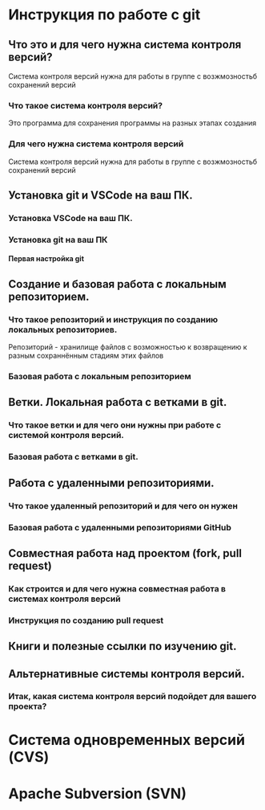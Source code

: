 # Инструкция по работе с git

## Что это и для чего нужна система контроля версий?
Система контроля версий нужна для работы в группе с возжмозностьб сохранений версий
### Что такое система контроля версий?
Это программа для сохранения программы на разных этапах создания
### Для чего нужна система контроля версий
Система контроля версий нужна для работы в группе с возжмозностьб сохранений версий
## Установка git и VSCode на ваш ПК.

### Установка VSCode на ваш ПК.

### Установка git на ваш ПК

#### Первая настройка git

## Создание и базовая работа с локальным репозиторием.

### Что такое репозиторий и инструкция по созданию локальных репозиториев.
Репозиторий - хранилище файлов с возможностью к возвращению к разным сохраннённым стадиям этих файлов

### Базовая работа с локальным репозиторием

## Ветки. Локальная работа с ветками в git.

### Что такое ветки и для чего они нужны при работе с системой контроля версий.

### Базовая работа с ветками в git.

## Работа с удаленными репозиториями.

### Что такое удаленный репозиторий и для чего он нужен

### Базовая работа с удаленными репозиториями GitHub

## Совместная работа над проектом (fork, pull request)

### Как строится и для чего нужна совместная работа в системах контроля версий

### Инструкция по созданию pull request

## Книги и полезные ссылки по изучению git.

## Альтернативные системы контроля версий.

### Итак, какая система контроля версий подойдет для вашего проекта?

# Система одновременных версий (CVS)

# Apache Subversion (SVN)

